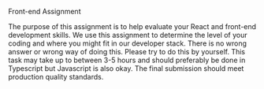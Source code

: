 Front-end Assignment


The purpose of this assignment is to help evaluate your React and front-end development skills. We use this assignment to determine the level of your coding and where you might fit in our developer stack. There is no wrong answer or wrong way of doing this. Please try to do this by yourself. This task may take up to between 3-5 hours and should preferably be done in Typescript but Javascript is also okay. The final submission should meet production quality standards.
